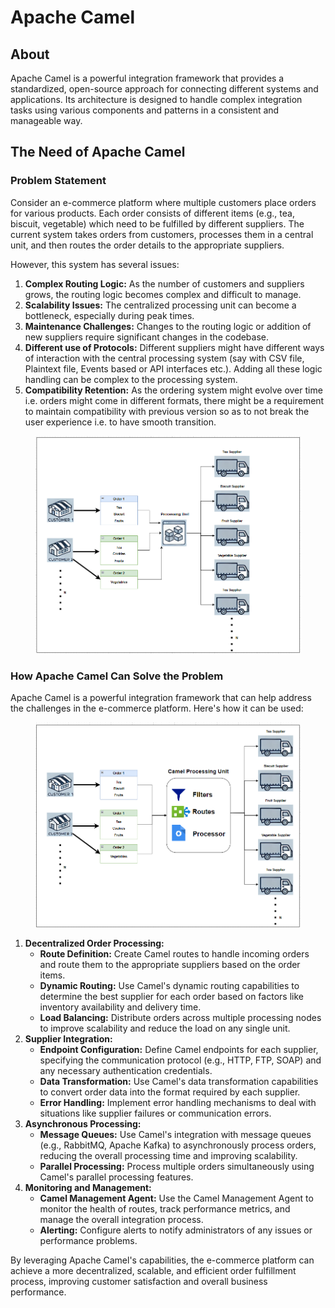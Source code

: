 # Apache Camel

## About

Apache Camel is a powerful integration framework that provides a standardized, open-source approach for connecting different systems and applications. Its architecture is designed to handle complex integration tasks using various components and patterns in a consistent and manageable way.

## The Need of Apache Camel

### Problem Statement

Consider an e-commerce platform where multiple customers place orders for various products. Each order consists of different items (e.g., tea, biscuit, vegetable) which need to be fulfilled by different suppliers. The current system takes orders from customers, processes them in a central unit, and then routes the order details to the appropriate suppliers.

However, this system has several issues:

1. **Complex Routing Logic:** As the number of customers and suppliers grows, the routing logic becomes complex and difficult to manage.
2. **Scalability Issues:** The centralized processing unit can become a bottleneck, especially during peak times.
3. **Maintenance Challenges:** Changes to the routing logic or addition of new suppliers require significant changes in the codebase.
4. **Different use of Protocols:** Different suppliers might have different ways of interaction with the central processing system (say with CSV file, Plaintext file, Events based or API interfaces etc.). Adding all these logic handling can be complex to the processing system.
5. **Compatibility Retention:** As the ordering system might evolve over time i.e. orders might come in different formats, there might be a requirement to maintain compatibility with previous version so as to not break the user experience i.e. to have smooth transition.

<figure><img src="../../../../.gitbook/assets/image (535).png" alt="" width="563"><figcaption></figcaption></figure>

### How Apache Camel Can Solve the Problem

Apache Camel is a powerful integration framework that can help address the challenges in the e-commerce platform. Here's how it can be used:

<figure><img src="../../../../.gitbook/assets/image (536).png" alt="" width="563"><figcaption></figcaption></figure>

1. **Decentralized Order Processing:**
   * **Route Definition:** Create Camel routes to handle incoming orders and route them to the appropriate suppliers based on the order items.
   * **Dynamic Routing:** Use Camel's dynamic routing capabilities to determine the best supplier for each order based on factors like inventory availability and delivery time.
   * **Load Balancing:** Distribute orders across multiple processing nodes to improve scalability and reduce the load on any single unit.
2. **Supplier Integration:**
   * **Endpoint Configuration:** Define Camel endpoints for each supplier, specifying the communication protocol (e.g., HTTP, FTP, SOAP) and any necessary authentication credentials.
   * **Data Transformation:** Use Camel's data transformation capabilities to convert order data into the format required by each supplier.
   * **Error Handling:** Implement error handling mechanisms to deal with situations like supplier failures or communication errors.
3. **Asynchronous Processing:**
   * **Message Queues:** Use Camel's integration with message queues (e.g., RabbitMQ, Apache Kafka) to asynchronously process orders, reducing the overall processing time and improving scalability.
   * **Parallel Processing:** Process multiple orders simultaneously using Camel's parallel processing features.
4. **Monitoring and Management:**
   * **Camel Management Agent:** Use the Camel Management Agent to monitor the health of routes, track performance metrics, and manage the overall integration process.
   * **Alerting:** Configure alerts to notify administrators of any issues or performance problems.

By leveraging Apache Camel's capabilities, the e-commerce platform can achieve a more decentralized, scalable, and efficient order fulfillment process, improving customer satisfaction and overall business performance.
